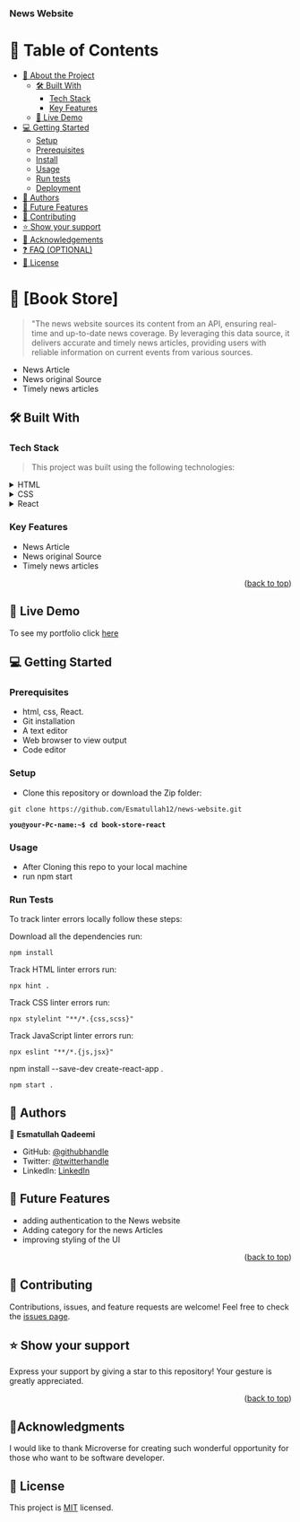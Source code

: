 <a name="readme-top"></a>

  <h3><b>News Website</b></h3>

</div>


# 📗 Table of Contents

- [📖 About the Project](#about-project)
  - [🛠 Built With](#built-with)
    - [Tech Stack](#tech-stack)
    - [Key Features](#key-features)
  - [🚀 Live Demo](#live-demo)
- [💻 Getting Started](#getting-started)
  - [Setup](#setup)
  - [Prerequisites](#prerequisites)
  - [Install](#install)
  - [Usage](#usage)
  - [Run tests](#run-tests)
  - [Deployment](#triangular_flag_on_post-deployment)
- [👥 Authors](#authors)
- [🔭 Future Features](#future-features)
- [🤝 Contributing](#contributing)
- [⭐️ Show your support](#support)
- [🙏 Acknowledgements](#acknowledgements)
- [❓ FAQ (OPTIONAL)](#faq)
- [📝 License](#license)


# 📖 [Book Store] <a name="about-project"></a>

> "The news website sources its content from an API, ensuring real-time and up-to-date news coverage. By leveraging this data source, it delivers accurate and timely news articles, providing users with reliable information on current events from various sources.

- News Article
- News original Source
- Timely news articles



## 🛠 Built With <a name="built-with"></a>

### Tech Stack <a name="tech-stack"></a>

> This project was built using the following technologies:

<details>
  <summary>HTML</summary>
  <ul>
    <li><a href="https://html.com/" target="_blank">HTML</a></li>
  </ul>
</details>

<details>
  <summary>CSS</summary>
  <ul>
    <li><a href="https://www.w3schools.com/css" target="_blank">CSSs</a></li>
  </ul>
</details>

<details>
  <summary>React</summary>
  <ul>
    <li><a href="https://react.dev/" target="_blank">React</a></li>
  </ul>
</details>


### Key Features <a name="key-features"></a>

- News Article
- News original Source
- Timely news articles

<p align="right">(<a href="#readme-top">back to top</a>)</p>

## 🚀 Live Demo <a name="live-demo"></a>

To see my portfolio click [here](https://news-website-f9vh.onrender.com)

## 💻 Getting Started <a name="getting-started"></a>

### Prerequisites

- html, css, React.
- Git installation
- A text editor 
- Web browser to view output
- Code editor

### Setup

- Clone this repository or download the Zip folder:

```
git clone https://github.com/Esmatullah12/news-website.git
```

**``you@your-Pc-name:~$ cd book-store-react``**

### Usage

- After Cloning this repo to your local machine
- run npm start

### Run Tests
To track linter errors locally follow these steps:  

Download all the dependencies run:
```
npm install
```
Track HTML linter errors run:
```
npx hint .
```
Track CSS linter errors run:
```
npx stylelint "**/*.{css,scss}"
```
Track JavaScript linter errors run:
```
npx eslint "**/*.{js,jsx}"
```
npm install --save-dev create-react-app .
```
npm start .
```




## 👥 Authors <a name="authors"></a>

> 

👤 **Esmatullah Qadeemi**

- GitHub: [@githubhandle](https://github.com/Esmatullah12)
- Twitter: [@twitterhandle](https://twitter.com/Esmatullah173)
- LinkedIn: [LinkedIn](https://www.linkedin.com/in/esmatullah-qadeemi-b9951821b/)


## 🔭 Future Features <a name="future-features"></a>

 - adding authentication to the News website
 - Adding category for the news Articles
 - improving styling of the UI

<p align="right">(<a href="#readme-top">back to top</a>)</p>


## 🤝 Contributing

Contributions, issues, and feature requests are welcome!
Feel free to check the [issues page](https://github.com/Esmatullah12/news-website/issues).

## ⭐️ Show your support

Express your support by giving a star to this repository! Your gesture is greatly appreciated.

<p align="right">(<a href="#readme-top">back to top</a>)</p>


## 🙏Acknowledgments

I would like to thank Microverse for creating such wonderful opportunity for those who want to be software developer.


## 📝 License <a name="license"></a>

This project is [MIT](./LICENSE.md) licensed.
